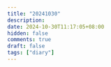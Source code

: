 ```yaml
---
title: "20241030"
description: 
date: 2024-10-30T11:17:05+08:00
hidden: false
comments: true
draft: false
tags: ["diary"]
---
```

